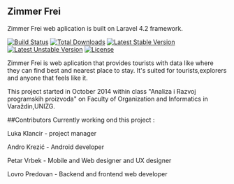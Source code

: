 ## Zimmer Frei

Zimmer Frei web aplication is built on Laravel 4.2 framework.

[![Build Status](https://travis-ci.org/laravel/framework.svg)](https://travis-ci.org/laravel/framework)
[![Total Downloads](https://poser.pugx.org/laravel/framework/downloads.svg)](https://packagist.org/packages/laravel/framework)
[![Latest Stable Version](https://poser.pugx.org/laravel/framework/v/stable.svg)](https://packagist.org/packages/laravel/framework)
[![Latest Unstable Version](https://poser.pugx.org/laravel/framework/v/unstable.svg)](https://packagist.org/packages/laravel/framework)
[![License](https://poser.pugx.org/laravel/framework/license.svg)](https://packagist.org/packages/laravel/framework)


Zimmer Frei is web aplication that provides tourists with data like where they can find best and nearest place to stay.
It's suited for tourists,explorers and anyone that feels like it.

This project started in October 2014 within class "Analiza i Razvoj programskih proizvoda" on Faculty of Organization and Informatics in Varaždin,UNIZG.

##Contributors
Currently working ond this project :

Luka Klancir - project manager

Andro Krezić - Android developer

Petar Vrbek - Mobile and Web designer and UX designer

Lovro Predovan - Backend and frontend web developer